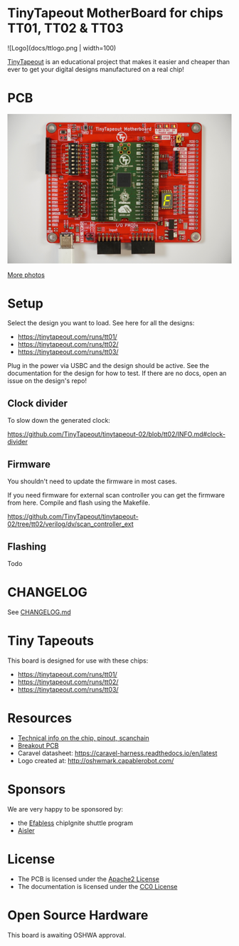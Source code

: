 # TinyTapeout MotherBoard for chips TT01, TT02 & TT03 

![Logo](docs/ttlogo.png | width=100)

[TinyTapeout](https://tinytapeout.com/) is an educational project that makes it easier and cheaper than ever to get your digital designs manufactured on a real chip!

# PCB

![boards](docs/board_top.jpeg)

[More photos](https://photos.google.com/share/AF1QipMfPNW5h1ToMmdxPiXkDxMh_URZRe7d-SqbOogF8Wc6BN0UmT55_Mc50GN2rfgwhA?key=SkdnNWthTFJkWDJILVlxbmpqblBqY0g4dThWaU1B)

# Setup

Select the design you want to load. See here for all the designs:

* https://tinytapeout.com/runs/tt01/
* https://tinytapeout.com/runs/tt02/
* https://tinytapeout.com/runs/tt03/

Plug in the power via USBC and the design should be active. See the documentation for the design for how to test.
If there are no docs, open an issue on the design's repo!

## Clock divider

To slow down the generated clock:

https://github.com/TinyTapeout/tinytapeout-02/blob/tt02/INFO.md#clock-divider

## Firmware

You shouldn't need to update the firmware in most cases.

If you need firmware for external scan controller you can get the firmware from here.
Compile and flash using the Makefile.

https://github.com/TinyTapeout/tinytapeout-02/tree/tt02/verilog/dv/scan_controller_ext

## Flashing

Todo

# CHANGELOG

See [CHANGELOG.md](CHANGELOG.md)

# Tiny Tapeouts

This board is designed for use with these chips:

* https://tinytapeout.com/runs/tt01/
* https://tinytapeout.com/runs/tt02/
* https://tinytapeout.com/runs/tt03/

# Resources

* [Technical info on the chip, pinout, scanchain](https://github.com/TinyTapeout/tinytapeout-02/blob/tt02/INFO.md)
* [Breakout PCB](https://github.com/TinyTapeout/caravel-breakout-pcb)
* Caravel datasheet: https://caravel-harness.readthedocs.io/en/latest
* Logo created at: http://oshwmark.capablerobot.com/

# Sponsors

We are very happy to be sponsored by:

* the [Efabless](https://efabless.com/) chipIgnite shuttle program
* [Aisler](https://aisler.net/)

# License

* The PCB is licensed under the [Apache2 License](LICENSE)
* The documentation is licensed under the [CC0 License](CC0_license)

# Open Source Hardware

This board is awaiting OSHWA approval.
